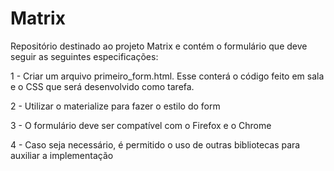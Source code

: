 # Matrix
Repositório destinado ao projeto Matrix e contém o formulário que deve seguir as seguintes especificações:

1 - Criar um arquivo primeiro_form.html. Esse conterá o código feito em sala e o CSS que será desenvolvido como tarefa.

2 - Utilizar o materialize para fazer o estilo do form

3 - O formulário deve ser compatível com o Firefox e o Chrome

4 - Caso seja necessário, é permitido o uso de outras bibliotecas para auxiliar a implementação

